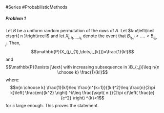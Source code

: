 #Series #ProbabilisticMethods 


##### Problem 1
Let $B$ be a uniform random permutation of the rows of $A$. Let $k:=\left\lceil c\sqrt{ n }\right\rceil$ and let $X_{j,i_{1},\dots,i_{k}}$ denote the event that $B_{i_{1},j}<\dots.<B_{i_{k},j}$. Then, $$\mathbb{P}(X_{j,i_{1},\dots,i_{k}})=\frac{1}{k!}$$and $$\mathbb{P}(\exists j\text{ with increasing subsequence in }B_{:,j})\leq n{n \choose k} \frac{1}{k!}$$where: $$n{n \choose k} \frac{1}{k!}\leq \frac{n^{k+1}}{(k!)^2}\leq \frac{n}{2\pi k}\left( \frac{en}{k^2} \right) ^k\leq \frac{\sqrt{ n }}{2\pi c}\left( \frac{e}{c^2} \right) ^{k}<1$$ for $c$ large enough. This proves the statement.